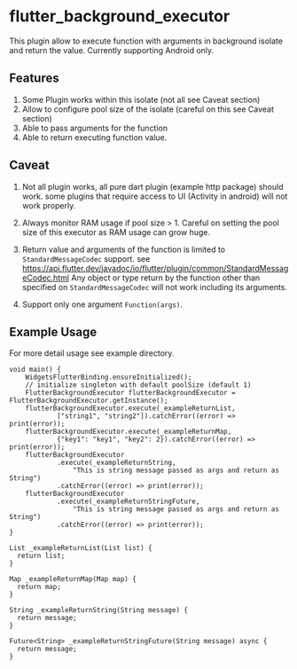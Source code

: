 # flutter_background_executor

This plugin allow to execute function with arguments in background isolate and return the value.
Currently supporting Android only.

## Features
1. Some Plugin works within this isolate (not all see Caveat section)
2. Allow to configure pool size of the isolate (careful on this see Caveat section)
3. Able to pass arguments for the function
4. Able to return executing function value.

## Caveat
1. Not all plugin works, all pure dart plugin (example http package) should work.
some plugins that require access to UI (Activity in android) will not work properly.

2. Always monitor RAM usage if pool size > 1. Careful on setting the pool size of this executor as RAM usage can grow huge.

3. Return value and arguments of the function is limited to `StandardMessageCodec` support. see https://api.flutter.dev/javadoc/io/flutter/plugin/common/StandardMessageCodec.html
Any object or type return by the function other than specified on `StandardMessageCodec` will not work including its arguments.

4. Support only one argument `Function(args)`.

## Example Usage

For more detail usage see example directory.

```
void main() {
    WidgetsFlutterBinding.ensureInitialized();
    // initialize singleton with default poolSize (default 1)
    FlutterBackgroundExecutor flutterBackgroundExecutor = FlutterBackgroundExecutor.getInstance();
    flutterBackgroundExecutor.execute(_exampleReturnList,
            ["string1", "string2"]).catchError((error) => print(error));
    flutterBackgroundExecutor.execute(_exampleReturnMap,
            {"key1": "key1", "key2": 2}).catchError((error) => print(error));
    flutterBackgroundExecutor
            .execute(_exampleReturnString,
                "This is string message passed as args and return as String")
            .catchError((error) => print(error));
    flutterBackgroundExecutor
            .execute(_exampleReturnStringFuture,
                "This is string message passed as args and return as String")
            .catchError((error) => print(error));
}

List _exampleReturnList(List list) {
  return list;
}

Map _exampleReturnMap(Map map) {
  return map;
}

String _exampleReturnString(String message) {
  return message;
}

Future<String> _exampleReturnStringFuture(String message) async {
  return message;
}
```